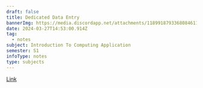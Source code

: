 ```yaml
---
draft: false
title: Dedicated Data Entry
bannerImg: https://media.discordapp.net/attachments/1189918793368084611/1222555749591420969/top-view-business-man-hands-working-laptop-tablet-pc-wooden-desk-1024x683.jpg?ex=6616a4c4&is=66042fc4&hm=7ad448fac570e79aedcf458dbc8f9b881aec7d9a8c6d1ab91f964bc0219dcda6&=&format=webp&width=720&height=480
date: 2024-03-27T14:53:00.914Z
tag:
  - notes
subject: Introduction To Computing Application
semester: S1
infoType: notes
type: subjects
---
```


<a href="ecf0c21f7cbc8436e1a5da959a1d19b40ca6c99d">Link</a>
